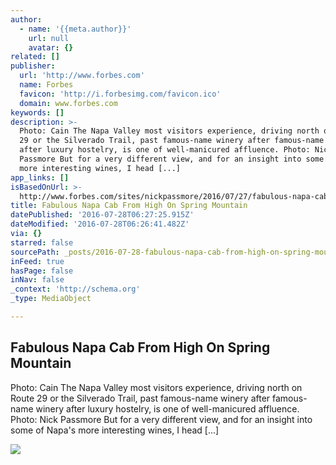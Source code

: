 ```yaml
---
author:
  - name: '{{meta.author}}'
    url: null
    avatar: {}
related: []
publisher:
  url: 'http://www.forbes.com'
  name: Forbes
  favicon: 'http://i.forbesimg.com/favicon.ico'
  domain: www.forbes.com
keywords: []
description: >-
  Photo: Cain The Napa Valley most visitors experience, driving north on Route
  29 or the Silverado Trail, past famous-name winery after famous-name winery
  after luxury hostelry, is one of well-manicured affluence. Photo: Nick
  Passmore But for a very different view, and for an insight into some of Napa's
  more interesting wines, I head [...]
app_links: []
isBasedOnUrl: >-
  http://www.forbes.com/sites/nickpassmore/2016/07/27/fabulous-napa-cab-from-high-on-spring-mountain/#395d1f042d8c
title: Fabulous Napa Cab From High On Spring Mountain
datePublished: '2016-07-28T06:27:25.915Z'
dateModified: '2016-07-28T06:26:41.482Z'
via: {}
starred: false
sourcePath: _posts/2016-07-28-fabulous-napa-cab-from-high-on-spring-mountain.md
inFeed: true
hasPage: false
inNav: false
_context: 'http://schema.org'
_type: MediaObject

---
```

<article style=""><h1>Fabulous Napa Cab From High On Spring Mountain</h1><p>Photo: Cain The Napa Valley most visitors experience, driving north on Route 29 or the Silverado Trail, past famous-name winery after famous-name winery after luxury hostelry, is one of well-manicured affluence. Photo: Nick Passmore But for a very different view, and for an insight into some of Napa's more interesting wines, I head [...]</p><img src="http://blogs-images.forbes.com/nickpassmore/files/2016/07/cain-9-1200x496.jpg" /></article>